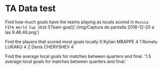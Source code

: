# TA Data test
Find how much goals have the teams playing as locals scored in `Russia FIFA World Cup 2018`
![Team goal]('./img/Captura de pantalla 2018-12-20 a las 9.46.46.png')

Find the players that scored most goals locally
0         Kylian MBAPPE    4
1         Romelu LUKAKU    4
2       Denis CHERYSHEV    4

Find the average local goals for matches between quarters and final.
'1.5 average local goals for matches between quarters and final.'
